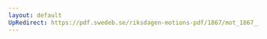 ```yaml
---
layout: default
UpRedirect: https://pdf.swedeb.se/riksdagen-motions-pdf/1867/mot_1867__fk__00049/mot_1867__fk__00049_002.pdf
---
```

